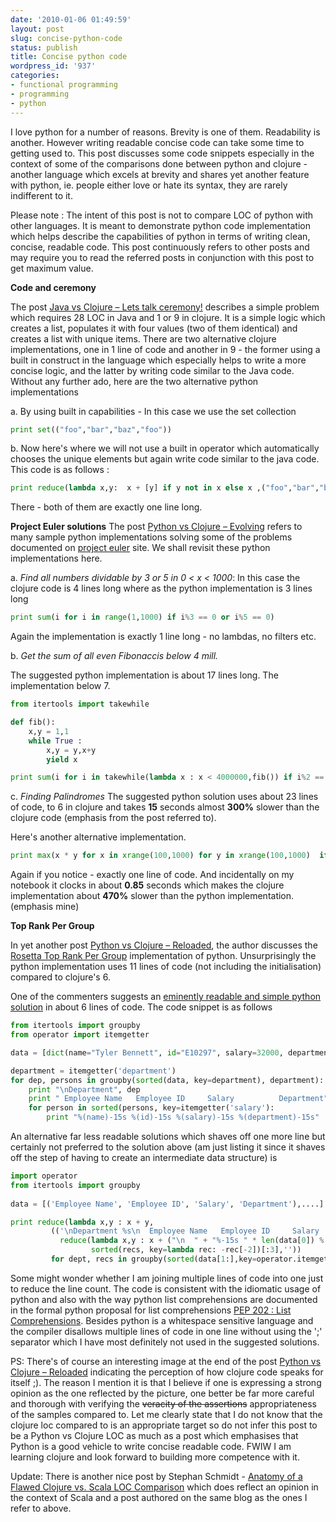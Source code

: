 ```yaml
---
date: '2010-01-06 01:49:59'
layout: post
slug: concise-python-code
status: publish
title: Concise python code
wordpress_id: '937'
categories:
- functional programming
- programming
- python
---
```


I love python for a number of reasons. Brevity is one of them. Readability is another. However writing readable concise code can take some time to getting used to. This post discusses some code snippets especially in the context of some of the comparisons done between python and clojure - another language which excels at brevity and shares yet another feature with python, ie. people either love or hate its syntax, they are rarely indifferent to it.

Please note : The intent of this post is not to compare LOC of python with other languages. It is meant to demonstrate python code implementation which helps describe the capabilities of python in terms of writing clean, concise, readable code. This post continuously refers to other posts and may require you to read the referred posts in conjunction with this post to get maximum value.

**Code and ceremony**

The post [Java vs Clojure – Lets talk ceremony!](http://www.bestinclass.dk/index.php/2009/09/java-vs-clojure-lets-talk-ceremony/) describes a simple problem which requires 28 LOC in Java and 1 or 9 in clojure. It is a simple logic which creates a list, populates it with four values (two of them identical) and creates a list with unique items. There are two alternative clojure implementations, one in 1 line of code and another in 9 - the former using a built in construct in the language which especially helps to write a more concise logic, and the latter by writing code similar to the Java code. Without any further ado, here are the two alternative python implementations

a. By using built in capabilities - In this case we use the set collection
``` python
print set(("foo","bar","baz","foo"))
```

b. Now here's where we will not use a built in operator which automatically chooses the unique elements but again write code similar to the java code. This code is as follows :
``` python
print reduce(lambda x,y:  x + [y] if y not in x else x ,("foo","bar","baz","foo"),[])
```

There - both of them are exactly one line long.

**Project Euler solutions**
The post [Python vs Clojure – Evolving](http://www.bestinclass.dk/index.php/2009/10/python-vs-clojure-evolving/) refers to many sample python implementations solving some of the problems documented on [project euler](http://projecteuler.net) site. We shall revisit these python implementations here.

a. _Find all numbers dividable by 3 or 5 in 0 < x < 1000_:
In this case the clojure code is 4 lines long where as the python implementation is 3 lines long

``` python
print sum(i for i in range(1,1000) if i%3 == 0 or i%5 == 0)
```

Again the implementation is exactly 1 line long - no lambdas, no filters etc.

b. _Get the sum of all even Fibonaccis below 4 mill._

The suggested python implementation is about 17 lines long. The implementation below 7.

``` python
from itertools import takewhile

def fib():
    x,y = 1,1
    while True :
        x,y = y,x+y
        yield x

print sum(i for i in takewhile(lambda x : x < 4000000,fib()) if i%2 == 0)
```

c. _Finding Palindromes_
The suggested python solution uses about 23 lines of code, to 6 in clojure and takes **15** seconds almost **300%** slower than the clojure code (emphasis from the post referred to).

Here's another alternative implementation.
``` python
print max(x * y for x in xrange(100,1000) for y in xrange(100,1000)  if str(x*y) == str(x*y)[::-1])
```

Again if you notice - exactly one line of code. And incidentally on my notebook it clocks in about **0.85** seconds which makes the clojure implementation about **470%** slower than the python implementation. (emphasis mine)

**Top Rank Per Group**

In yet another post [Python vs Clojure – Reloaded](http://www.bestinclass.dk/index.php/2009/10/python-vs-clojure-reloaded/), the author discusses the [Rosetta Top Rank Per Group](http://rosettacode.org/wiki/Top_Rank_Per_Group) implementation of python. Unsurprisingly the python implementation uses 11 lines of code (not including the initialisation) compared to clojure's 6. 

One of the commenters suggests an [eminently readable and simple python solution](http://gist.github.com/214369) in about 6 lines of code. The code snippet is as follows 

``` python
from itertools import groupby
from operator import itemgetter

data = [dict(name="Tyler Bennett", id="E10297", salary=32000, department="D101"), ...]

department = itemgetter('department')
for dep, persons in groupby(sorted(data, key=department), department):
    print "\nDepartment", dep
    print " Employee Name   Employee ID     Salary          Department"       
    for person in sorted(persons, key=itemgetter('salary'):
        print "%(name)-15s %(id)-15s %(salary)-15s %(department)-15s"
```

An alternative far less readable solutions which shaves off one more line but certainly not preferred to the solution above (am just listing it since it shaves off the step of having to create an intermediate data structure) is

``` python
import operator
from itertools import groupby
   
data = [('Employee Name', 'Employee ID', 'Salary', 'Department'),....]

print reduce(lambda x,y : x + y,
         (('\nDepartment %s\n  Employee Name   Employee ID     Salary          Department  ' % dept + 
           reduce(lambda x,y : x + ("\n  " + "%-15s " * len(data[0]) % y), 
                  sorted(recs, key=lambda rec: -rec[-2])[:3],'')) 
         for dept, recs in groupby(sorted(data[1:],key=operator.itemgetter(3)), lambda x : x[3])),'')
```

Some might wonder whether I am joining multiple lines of code into one just to reduce the line count. The code is consistent with the idiomatic usage of python and also with the way python list comprehensions are documented in the formal python proposal for list comprehensions [PEP 202 : List Comprehensions](http://www.python.org/dev/peps/pep-0202/). Besides python is a whitespace sensitive language and the compiler disallows multiple lines of code in one line without using the ';' separator which I have most definitely not used in the suggested solutions.

PS: There's of course an interesting image at the end of the post [Python vs Clojure – Reloaded](http://www.bestinclass.dk/index.php/2009/10/python-vs-clojure-reloaded/) indicating the perception of how clojure code speaks for itself ;). The reason I mention it is that I believe if one is expressing a strong opinion as the one reflected by the picture, one better be far more careful and thorough with verifying the <del>veracity of the assertions</del> appropriateness of the samples compared to. Let me clearly state that I do not know that the clojure loc compared to is an appropriate target so do not infer this post to be a Python vs Clojure LOC as much as a post which emphasises that Python is a good vehicle to write concise readable code. FWIW I am learning clojure and look forward to building more competence with it.

Update: There is another nice post by Stephan Schmidt - [Anatomy of a Flawed Clojure vs. Scala LOC Comparison](http://codemonkeyism.com/scala-vs-clojure-flawed-loc-comparison/) which does reflect an opinion in the context of Scala and a post authored on the same blog as the ones I refer to above.

